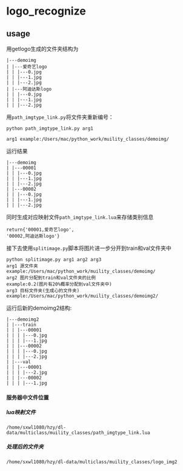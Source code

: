 # logo_recognize
## usage
用getlogo生成的文件夹结构为
```
|---demoimg
| |---爱奇艺logo
| | |---0.jpg
| | |---1.jpg
| | |---2.jpg
| |---阿迪达斯logo
| | |---0.jpg
| | |---1.jpg
| | |---2.jpg
```

用```path_imgtype_link.py```将文件夹重新编号：
```
python path_imgtype_link.py arg1

arg1 example:/Users/mac/python_work/muility_classes/demoimg/
```

运行结果
```
|---demoimg
| |---00001
| | |---0.jpg
| | |---1.jpg
| | |---2.jpg
| |---00002
| | |---0.jpg
| | |---1.jpg
| | |---2.jpg
```

同时生成对应映射文件```path_imgtype_link.lua```来存储类别信息
```
return{'00001,爱奇艺logo',
'00002,阿迪达斯logo'}
```

接下去使用```splitimage.py```脚本将图片进一步分开到train和val文件夹中
```
python splitimage.py arg1 arg2 arg3
arg1 源文件夹
example:/Users/mac/python_work/muility_classes/demoimg/
arg2 图片分配到train和val文件夹的比例
example:0.2(图片有20%概率分配到val文件夹中)
arg3 目标文件夹(生成心的文件夹)
example:/Users/mac/python_work/muility_classes/demoimg2/
```
运行后新的demoimg2结构:
```
|---demoimg2
| |---train
| | |---00001
| | | |---0.jpg
| | | |---1.jpg
| | |---00002
| | | |---0.jpg
| | | |---2.jpg
| |---val
| | |---00001
| | | |---2.jpg
| | |---00002
| | | |---1.jpg
```

#### 服务器中文件位置
##### lua映射文件
```
/home/sxwl1080/hzy/dl-data/multiclass/muility_classes/path_imgtype_link.lua
```
##### 处理后的文件夹
```
/home/sxwl1080/hzy/dl-data/multiclass/muility_classes/logo_img2
```

